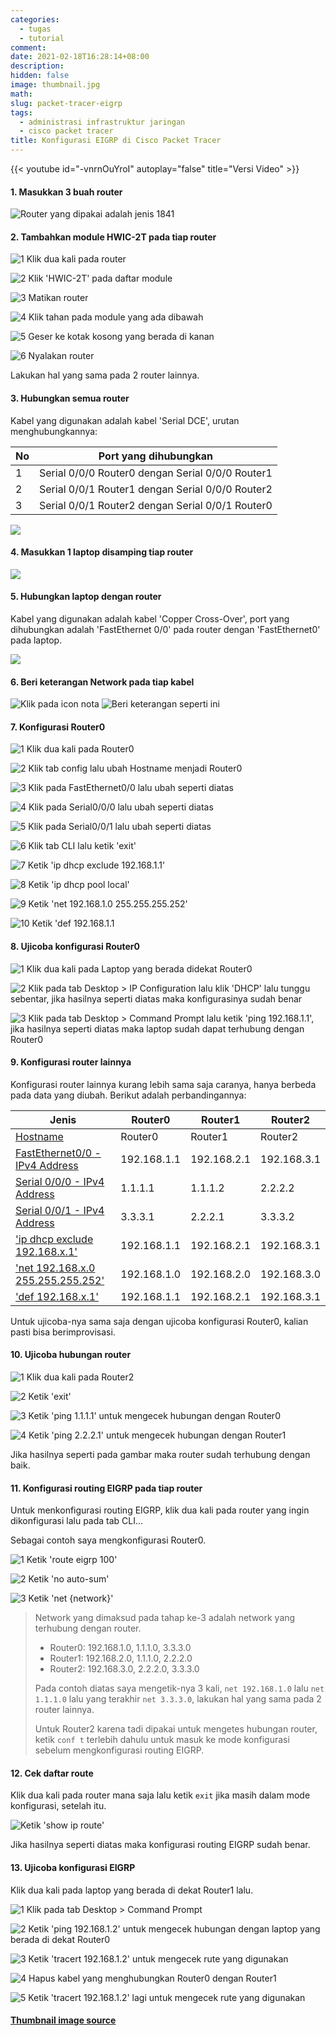 ```yaml
---
categories:
  - tugas
  - tutorial
comment:
date: 2021-02-18T16:28:14+08:00
description: 
hidden: false
image: thumbnail.jpg
math:
slug: packet-tracer-eigrp
tags:
  - administrasi infrastruktur jaringan
  - cisco packet tracer
title: Konfigurasi EIGRP di Cisco Packet Tracer
---
```


{{< youtube id="-vnrnOuYroI" autoplay="false" title="Versi Video" >}}

#### 1. Masukkan 3 buah router

![Router yang dipakai adalah jenis 1841](image001.jpg)

#### 2. Tambahkan module HWIC-2T pada tiap router

![1 Klik dua kali pada router](image002.jpg)

![2 Klik 'HWIC-2T' pada daftar module](image003.jpg)

![3 Matikan router](image004.jpg)

![4 Klik tahan pada module yang ada dibawah](image005.jpg)

![5 Geser ke kotak kosong yang berada di kanan](image006.jpg)

![6 Nyalakan router](image007.jpg)

Lakukan hal yang sama pada 2 router lainnya.

#### 3. Hubungkan semua router

Kabel yang digunakan adalah kabel 'Serial DCE', urutan menghubungkannya:

| No  | Port yang dihubungkan                            |
| --- | ------------------------------------------------ |
| 1   | Serial 0/0/0 Router0 dengan Serial 0/0/0 Router1 |
| 2   | Serial 0/0/1 Router1 dengan Serial 0/0/0 Router2 |
| 3   | Serial 0/0/1 Router2 dengan Serial 0/0/1 Router0 |

![](image008.jpg)

#### 4. Masukkan 1 laptop disamping tiap router

![](image009.jpg)

#### 5. Hubungkan laptop dengan router

Kabel yang digunakan adalah kabel 'Copper Cross-Over', port yang dihubungkan adalah 'FastEthernet 0/0' pada router dengan 'FastEthernet0' pada laptop.

![](image010.jpg)

#### 6. Beri keterangan Network pada tiap kabel

![Klik pada icon nota](image011.jpg) ![Beri keterangan seperti ini](image012.jpg)

#### 7. Konfigurasi Router0

![1 Klik dua kali pada Router0](image013.jpg)

![2 Klik tab config lalu ubah Hostname menjadi Router0](image014.jpg)

![3 Klik pada FastEthernet0/0 lalu ubah seperti diatas](image015.jpg)

![4 Klik pada Serial0/0/0 lalu ubah seperti diatas](image016.jpg)

![5 Klik pada Serial0/0/1 lalu ubah seperti diatas](image017.jpg)

![6 Klik tab CLI lalu ketik 'exit'](image018.jpg)

![7 Ketik 'ip dhcp exclude 192.168.1.1'](image019.jpg)

![8 Ketik 'ip dhcp pool local'](image020.jpg)

![9 Ketik 'net 192.168.1.0 255.255.255.252'](image021.jpg)

![10 Ketik 'def 192.168.1.1](image022.jpg)

#### 8. Ujicoba konfigurasi Router0

![1 Klik dua kali pada Laptop yang berada didekat Router0](image023.jpg)

![2 Klik pada tab Desktop > IP Configuration lalu klik 'DHCP' lalu tunggu sebentar, jika hasilnya seperti diatas maka konfigurasinya sudah benar](image024.jpg)

![3 Klik pada tab Desktop > Command Prompt lalu ketik 'ping 192.168.1.1', jika hasilnya seperti diatas maka laptop sudah dapat terhubung dengan Router0](image025.jpg)

#### 9. Konfigurasi router lainnya

Konfigurasi router lainnya kurang lebih sama saja caranya, hanya berbeda pada data yang diubah. Berikut adalah perbandingannya: 

| Jenis                                             | Router0     | Router1     | Router2     |
| ------------------------------------------------- | ----------- | ----------- | ----------- |
| [Hostname](image014.jpg)                          | Router0     | Router1     | Router2     |
| [FastEthernet0/0 - IPv4 Address](image015.jpg)    | 192.168.1.1 | 192.168.2.1 | 192.168.3.1 |
| [Serial 0/0/0 - IPv4 Address](image016.jpg)       | 1.1.1.1     | 1.1.1.2     | 2.2.2.2     |
| [Serial 0/0/1 - IPv4 Address](image017.jpg)       | 3.3.3.1     | 2.2.2.1     | 3.3.3.2     |
| ['ip dhcp exclude 192.168.x.1'](image019.jpg)     | 192.168.1.1 | 192.168.2.1 | 192.168.3.1 |
| ['net 192.168.x.0 255.255.255.252'](image021.jpg) | 192.168.1.0 | 192.168.2.0 | 192.168.3.0 |
| ['def 192.168.x.1'](image022.jpg)                 | 192.168.1.1 | 192.168.2.1 | 192.168.3.1 |

Untuk ujicoba-nya sama saja dengan ujicoba konfigurasi Router0, kalian pasti bisa berimprovisasi.

#### 10. Ujicoba hubungan router

![1 Klik dua kali pada Router2](image026.jpg)

![2 Ketik 'exit'](image027.jpg)

![3 Ketik 'ping 1.1.1.1' untuk mengecek hubungan dengan Router0](image028.jpg)

![4 Ketik 'ping 2.2.2.1' untuk mengecek hubungan dengan Router1](image029.jpg)

Jika hasilnya seperti pada gambar maka router sudah terhubung dengan baik.

#### 11. Konfigurasi routing EIGRP pada tiap router

Untuk menkonfigurasi routing EIGRP, klik dua kali pada router yang ingin dikonfigurasi lalu pada tab CLI...

Sebagai contoh saya mengkonfigurasi Router0.

![1 Ketik 'route eigrp 100'](image030.jpg)

![2 Ketik 'no auto-sum'](image031.jpg)

![3 Ketik 'net {network}'](image032.jpg)

> Network yang dimaksud pada tahap ke-3 adalah network yang terhubung dengan router.
> 
> - Router0: 192.168.1.0, 1.1.1.0, 3.3.3.0
> - Router1: 192.168.2.0, 1.1.1.0, 2.2.2.0
> - Router2: 192.168.3.0, 2.2.2.0, 3.3.3.0
> 
> Pada contoh diatas saya mengetik-nya 3 kali, `net 192.168.1.0` lalu `net 1.1.1.0` lalu yang terakhir `net 3.3.3.0`, lakukan hal yang sama pada 2 router lainnya.
> 
> Untuk Router2 karena tadi dipakai untuk mengetes hubungan router, ketik `conf t` terlebih dahulu untuk masuk ke mode konfigurasi sebelum mengkonfigurasi routing EIGRP.

#### 12. Cek daftar route

Klik dua kali pada router mana saja lalu ketik `exit` jika masih dalam mode konfigurasi, setelah itu.

![Ketik 'show ip route'](image033.jpg)

Jika hasilnya seperti diatas maka konfigurasi routing EIGRP sudah benar.

#### 13. Ujicoba konfigurasi EIGRP

Klik dua kali pada laptop yang berada di dekat Router1 lalu.

![1 Klik pada tab Desktop > Command Prompt](image034.jpg)

![2 Ketik 'ping 192.168.1.2' untuk mengecek hubungan dengan laptop yang berada di dekat Router0](image035.jpg)

![3 Ketik 'tracert 192.168.1.2' untuk mengecek rute yang digunakan](image036.jpg)

![4 Hapus kabel yang menghubungkan Router0 dengan Router1](image037.jpg)

![5 Ketik 'tracert 192.168.1.2' lagi untuk mengecek rute yang digunakan](image038.jpg)

#### [Thumbnail image source](https://www.zerochan.net/1533595)